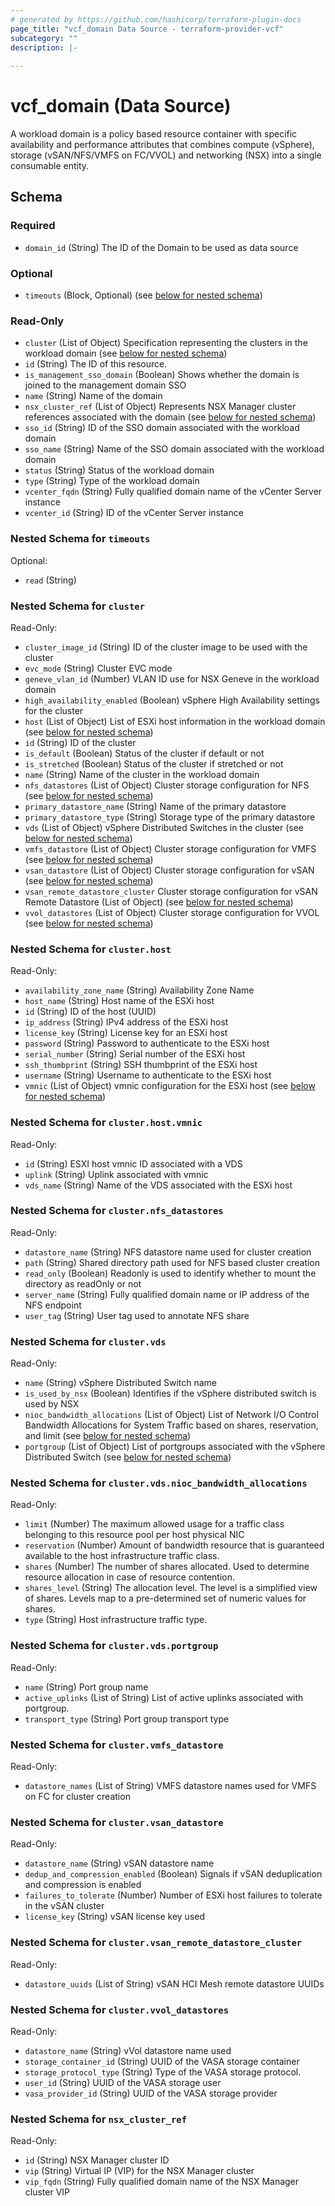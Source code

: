 ```yaml
---
# generated by https://github.com/hashicorp/terraform-plugin-docs
page_title: "vcf_domain Data Source - terraform-provider-vcf"
subcategory: ""
description: |-
  
---
```


# vcf_domain (Data Source)

A workload domain is a policy based resource container with specific availability and performance attributes that combines compute (vSphere),
storage (vSAN/NFS/VMFS on FC/VVOL) and networking (NSX) into a single consumable entity.

<!-- schema generated by tfplugindocs -->
## Schema

### Required

- `domain_id` (String) The ID of the Domain to be used as data source

### Optional

- `timeouts` (Block, Optional) (see [below for nested schema](#nestedblock--timeouts))

### Read-Only

- `cluster` (List of Object) Specification representing the clusters in the workload domain (see [below for nested schema](#nestedatt--cluster))
- `id` (String) The ID of this resource.
- `is_management_sso_domain` (Boolean) Shows whether the domain is joined to the management domain SSO
- `name` (String) Name of the domain
- `nsx_cluster_ref` (List of Object) Represents NSX Manager cluster references associated with the domain (see [below for nested schema](#nestedatt--nsx_cluster_ref))
- `sso_id` (String) ID of the SSO domain associated with the workload domain
- `sso_name` (String) Name of the SSO domain associated with the workload domain
- `status` (String) Status of the workload domain
- `type` (String) Type of the workload domain
- `vcenter_fqdn` (String) Fully qualified domain name of the vCenter Server instance
- `vcenter_id` (String) ID of the vCenter Server instance

<a id="nestedblock--timeouts"></a>
### Nested Schema for `timeouts`

Optional:

- `read` (String) 


<a id="nestedatt--cluster"></a>
### Nested Schema for `cluster`

Read-Only:

- `cluster_image_id` (String) ID of the cluster image to be used with the cluster
- `evc_mode` (String) Cluster EVC mode
- `geneve_vlan_id` (Number) VLAN ID use for NSX Geneve in the workload domain
- `high_availability_enabled` (Boolean) vSphere High Availability settings for the cluster
- `host` (List of Object) List of ESXi host information in the workload domain (see [below for nested schema](#nestedobjatt--cluster--host))
- `id` (String) ID of the cluster
- `is_default` (Boolean) Status of the cluster if default or not
- `is_stretched` (Boolean) Status of the cluster if stretched or not
- `name` (String) Name of the cluster in the workload domain
- `nfs_datastores` (List of Object) Cluster storage configuration for NFS (see [below for nested schema](#nestedobjatt--cluster--nfs_datastores))
- `primary_datastore_name` (String) Name of the primary datastore
- `primary_datastore_type` (String) Storage type of the primary datastore
- `vds` (List of Object) vSphere Distributed Switches in the cluster (see [below for nested schema](#nestedobjatt--cluster--vds))
- `vmfs_datastore` (List of Object) Cluster storage configuration for VMFS (see [below for nested schema](#nestedobjatt--cluster--vmfs_datastore))
- `vsan_datastore` (List of Object) Cluster storage configuration for vSAN (see [below for nested schema](#nestedobjatt--cluster--vsan_datastore))
- `vsan_remote_datastore_cluster` Cluster storage configuration for vSAN Remote Datastore (List of Object) (see [below for nested schema](#nestedobjatt--cluster--vsan_remote_datastore_cluster))
- `vvol_datastores` (List of Object) Cluster storage configuration for VVOL (see [below for nested schema](#nestedobjatt--cluster--vvol_datastores))

<a id="nestedobjatt--cluster--host"></a>
### Nested Schema for `cluster.host`

Read-Only:

- `availability_zone_name` (String) Availability Zone Name
- `host_name` (String) Host name of the ESXi host
- `id` (String) ID of the host (UUID)
- `ip_address` (String) IPv4 address of the ESXi host
- `license_key` (String) License key for an ESXi host
- `password` (String) Password to authenticate to the ESXi host
- `serial_number` (String) Serial number of the ESXi host
- `ssh_thumbprint` (String) SSH thumbprint of the ESXi host
- `username` (String) Username to authenticate to the ESXi host
- `vmnic` (List of Object) vmnic configuration for the ESXi host (see [below for nested schema](#nestedobjatt--cluster--host--vmnic))

<a id="nestedobjatt--cluster--host--vmnic"></a>
### Nested Schema for `cluster.host.vmnic`

Read-Only:

- `id` (String) ESXI host vmnic ID associated with a VDS
- `uplink` (String) Uplink associated with vmnic
- `vds_name` (String) Name of the VDS associated with the ESXi host



<a id="nestedobjatt--cluster--nfs_datastores"></a>
### Nested Schema for `cluster.nfs_datastores`

Read-Only:

- `datastore_name` (String) NFS datastore name used for cluster creation
- `path` (String) Shared directory path used for NFS based cluster creation
- `read_only` (Boolean) Readonly is used to identify whether to mount the directory as readOnly or not
- `server_name` (String) Fully qualified domain name or IP address of the NFS endpoint
- `user_tag` (String) User tag used to annotate NFS share


<a id="nestedobjatt--cluster--vds"></a>
### Nested Schema for `cluster.vds`

Read-Only:

- `name` (String) vSphere Distributed Switch name
- `is_used_by_nsx` (Boolean) Identifies if the vSphere distributed switch is used by NSX
- `nioc_bandwidth_allocations` (List of Object) List of Network I/O Control Bandwidth Allocations for System Traffic based on shares, reservation, and limit (see [below for nested schema](#nestedobjatt--cluster--vds--nioc_bandwidth_allocations))
- `portgroup` (List of Object) List of portgroups associated with the vSphere Distributed Switch (see [below for nested schema](#nestedobjatt--cluster--vds--portgroup))

<a id="nestedobjatt--cluster--vds--nioc_bandwidth_allocations"></a>
### Nested Schema for `cluster.vds.nioc_bandwidth_allocations`

Read-Only:

- `limit` (Number) The maximum allowed usage for a traffic class belonging to this resource pool per host physical NIC
- `reservation` (Number) Amount of bandwidth resource that is guaranteed available to the host infrastructure traffic class.
- `shares` (Number) The number of shares allocated. Used to determine resource allocation in case of resource contention.
- `shares_level` (String) The allocation level. The level is a simplified view of shares. Levels map to a pre-determined set of numeric values for shares.
- `type` (String) Host infrastructure traffic type.


<a id="nestedobjatt--cluster--vds--portgroup"></a>
### Nested Schema for `cluster.vds.portgroup`

Read-Only:

- `name` (String) Port group name
- `active_uplinks` (List of String) List of active uplinks associated with portgroup.
- `transport_type` (String) Port group transport type



<a id="nestedobjatt--cluster--vmfs_datastore"></a>
### Nested Schema for `cluster.vmfs_datastore`

Read-Only:

- `datastore_names` (List of String) VMFS datastore names used for VMFS on FC for cluster creation


<a id="nestedobjatt--cluster--vsan_datastore"></a>
### Nested Schema for `cluster.vsan_datastore`

Read-Only:

- `datastore_name` (String) vSAN datastore name
- `dedup_and_compression_enabled` (Boolean) Signals if vSAN deduplication and compression is enabled
- `failures_to_tolerate` (Number) Number of ESXi host failures to tolerate in the vSAN cluster
- `license_key` (String) vSAN license key used


<a id="nestedobjatt--cluster--vsan_remote_datastore_cluster"></a>
### Nested Schema for `cluster.vsan_remote_datastore_cluster`

Read-Only:

- `datastore_uuids` (List of String) vSAN HCI Mesh remote datastore UUIDs


<a id="nestedobjatt--cluster--vvol_datastores"></a>
### Nested Schema for `cluster.vvol_datastores`

Read-Only:

- `datastore_name` (String) vVol datastore name used
- `storage_container_id` (String) UUID of the VASA storage container
- `storage_protocol_type` (String) Type of the VASA storage protocol.
- `user_id` (String) UUID of the VASA storage user
- `vasa_provider_id` (String) UUID of the VASA storage provider



<a id="nestedatt--nsx_cluster_ref"></a>
### Nested Schema for `nsx_cluster_ref`

Read-Only:

- `id` (String) NSX Manager cluster ID
- `vip` (String) Virtual IP (VIP) for the NSX Manager cluster
- `vip_fqdn` (String) Fully qualified domain name of the NSX Manager cluster VIP


